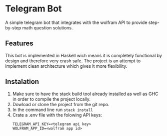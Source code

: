 # Telegram Bot
A simple telegram bot that integrates with the wolfram API to provide step-by-step math question solutions.

## Features
This bot is implemented in Haskell wich means it is completely functional by design and therefore very crash safe.
The project is an attempt to implement clean architecture which gives it more flexibility.

## Instalation
1. Make sure to have the stack build tool already installed as well as GHC in order to compile the project locally.
2. Dowload or clone the project from the git repo.
3. In the command line run `stack install`
4. Crate a .env file with the folowing API keys:
   ```shell
   TELEGRAM_API_KEY=<telegram api key>
   WOLFRAM_APP_ID=<wolfram app id>
   ```
